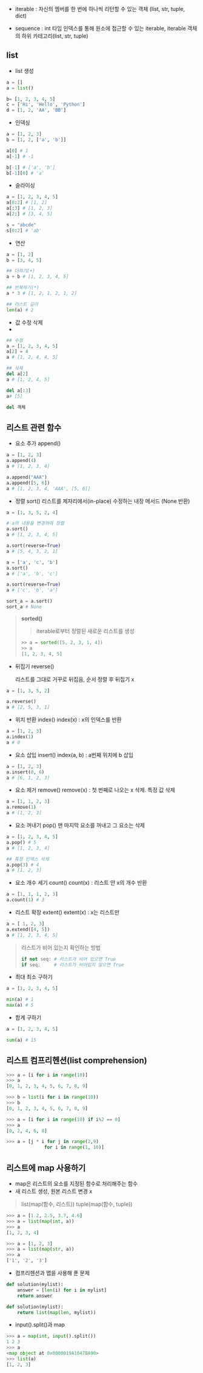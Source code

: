 
- iterable : 자신의 멤버를 한 번에 하나씩 리턴할 수 있는 객체
  (list, str, tuple, dict)

- sequence : int 타입 인덱스를 통해 원소에 접근할 수 있는 iterable, iterable 객체의 하위 카테고리(list, str, tuple)


## list

- list 생성 

```python
a = []
a = list()

b= [1, 2, 3, 4, 5]
c = ['Hi', 'Hello', 'Python']
d = [1, 2, 'AA', 'BB']
```

- 인덱싱

```python
a = [1, 2, 3]
b = [1, 2, ['a', 'b']]

a[0] # 1
a[-1] # -1

b[-1] # ['a', 'b']
b[-1][0] # 'a'
```

- 슬라이싱

```python
a = [1, 2, 3, 4, 5]
a[0:2] # [1, 2]
a[:3] # [1, 2, 3]
a[2:] # [3, 4, 5]

s = "abcde"
s[0:2] # 'ab'
```

- 연산 

```python
a = [1, 2]
b = [3, 4, 5]

## 더하기(+)
a + b # [1, 2, 3, 4, 5]

## 반복하기(*)
a * 3 # [1, 2, 1, 2, 1, 2]

## 리스트 길이 
len(a) # 2
```

- 값 수정 삭제
- 
```python
## 수정
a = [1, 2, 3, 4, 5]
a[2] = 4 
a # [1, 2, 4, 4, 5]

## 삭제
del a[2]
a # [1, 2, 4, 5]

del a[:3] 
a# [5]
```

```python
del 객체 
```


## 리스트 관련 함수

- 요소 추가 append()

```python
a = [1, 2, 3]
a.append(4)
a # [1, 2, 3, 4]

a.append("AAA")
a.append([5, 6])
a # [1, 2, 3, 4, 'AAA', [5, 6]]
```

- 정렬 sort()
  리스트를 제자리에서(in-place) 수정하는 내장 메서드 (None 반환)

```python
a = [1, 3, 5, 2, 4]

# a의 내용을 변경하여 정렬
a.sort()
a # [1, 2, 3, 4, 5]

a.sort(reverse=True)
a # [5, 4, 3, 2, 1]

a = ['a', 'c', 'b']
a.sort()
a # ['a', 'b', 'c']

a.sort(reverse=True) 
a # ['c', 'b', 'a']

sort_a = a.sort()
sort_a # None
```


> **sorted()**
>> iterable로부터 정렬된 새로운 리스트를 생성
>  ```python
>>> a = sorted([5, 2, 3, 1, 4])
>>> a
> [1, 2, 3, 4, 5]
>  ```


- 뒤집기 reverse()
  
  리스트를 그대로 거꾸로 뒤집음, 순서 정렬 후 뒤집기 x 
```python
a = [1, 3, 5, 2]

a.reverse() 
a # [2, 5, 3, 1] 
```


- 위치 반환 index()
  index(x) : x의 인덱스를 반환
  
```python
a = [1, 2, 3]
a.index(1) 
a # 0
```


- 요소 삽입 insert()
  index(a, b) : a번째 위치에 b 삽입
  
```python
a = [1, 2, 3]
a.insert(0, 6) 
a # [6, 1, 2, 3]
```


- 요소 제거 remove()
  remove(x) : 첫 번째로 나오는 x 삭제. 특정 값 삭제
  
```python
a = [1, 1, 2, 3]
a.remove(1) 
a # [1, 2, 3]
```


- 요소 꺼내기 pop()
  맨 마지막 요소를 꺼내고 그 요소는 삭제 
  
```python
a = [1, 2, 3, 4, 5]
a.pop() # 5
a # [1, 2, 3, 4]

## 특정 인덱스 삭제
a.pop(3) # 4
a # [1, 2, 3]
```


- 요소 개수 세기 count()
  count(x) : 리스트 안 x의 개수 반환
  
```python
a = [1, 1, 1, 2, 3]
a.count(1) # 3
```


- 리스트 확장 extent()
  extent(x) : x는 리스트만
  
```python
a = [ 1, 2, 3]
a.extend([4, 5])
a # [1, 2, 3, 4, 5]
```


> 리스트가 비어 있는지 확인하는 방법
>  ```python
> if not seq: # 리스트가 비어 있으면 True
> if seq:     # 리스트가 비어있지 않으면 True
>  ```

- 최대 최소 구하기 

```python
a = [1, 2, 3, 4, 5]

min(a) # 1
max(a) # 5
```

- 합계 구하기 
```python
a = [1, 2, 3, 4, 5]

sum(a) # 15
```

## 리스트 컴프리헨션(list comprehension)

```python
>>> a = [i for i in range(10)]
>>> a 
[0, 1, 2, 3, 4, 5, 6, 7, 8, 9]

>>> b = list(i for i in range(10))
>>> b 
[0, 1, 2, 3, 4, 5, 6, 7, 8, 9]

>>> a = [i for i in range(10) if i%2 == 0]
>>> a
[0, 2, 4, 6, 8]

>>> a = [j * i for j in range(2,9)
              for i in range(1, 10)]
```


## 리스트에 map 사용하기 

- map은 리스트의 요소를 지정된 함수로 처리해주는 함수
- 새 리스트 생성, 원본 리스트 변경 x 

> list(map(함수, 리스트))
> tuple(map(함수, tuple))

```python
>>> a = [1.2, 2.5, 3.7, 4.6]
>>> a = list(map(int, a))
>>> a
[1, 2, 3, 4]

>>> a = [1, 2, 3]
>>> a = list(map(str, a))
>>> a
['1', '2', '3']
```

- 컴프리헨션과 맵을 사용해 푼 문제 
```python
def solution(mylist):
    answer = [len(i) for i in mylist]
    return answer
```

```python
def solution(mylist):
    return list(map(len, mylist))
```

- input().split()과 map
  
```python
>>> a = map(int, input().split())
1 2 3
>>> a
<map object at 0x0000019A1647BA90>
>>> list(a)
[1, 2, 3]
```